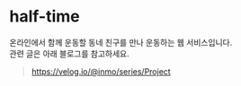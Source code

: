 # half-time

온라인에서 함께 운동할 동네 친구를 만나 운동하는 웹 서비스입니다.<br>
관련 글은 아래 블로그를 참고하세요. <br>
 >https://velog.io/@inmo/series/Project
